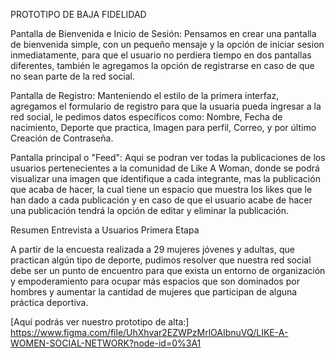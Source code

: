 PROTOTIPO DE BAJA FIDELIDAD

Pantalla de Bienvenida e Inicio de Sesión:
Pensamos en crear una pantalla de bienvenida simple, con un pequeño mensaje y la opción de iniciar sesion inmediatamente, para que el usuario no perdiera tiempo en dos pantallas diferentes, también le agregamos la opción de registrarse en caso de que no sean parte de la red social.

Pantalla de Registro:
Manteniendo el estilo de la primera interfaz, agregamos el formulario de registro para que la usuaria pueda ingresar a la red social, le pedimos datos específicos como: Nombre, Fecha de nacimiento, Deporte que practica, Imagen para perfil, Correo, y por último Creación de Contraseña.

Pantalla principal  o "Feed":
Aqui se podran ver todas la publicaciones de los usuarios pertenecientes a la comunidad de Like A Woman, donde se podrá visualizar una imagen que identifique a cada integrante, mas la publicación que acaba de hacer, la cual tiene un espacio que muestra los likes que le han dado a cada publicación y en caso de que el usuario acabe de hacer una publicación tendrá la opción de editar y eliminar la publicación.

Resumen Entrevista a Usuarios Primera Etapa

A partir de la encuesta realizada a 29 mujeres jóvenes y adultas, que practican algún tipo de deporte, pudimos resolver que nuestra red social debe ser un punto de encuentro para que exista un entorno de organización y empoderamiento para ocupar más espacios que son dominados por hombres y aumentar la cantidad de mujeres que participan de alguna práctica deportiva.

[Aquí podrás ver nuestro prototipo de alta:] https://www.figma.com/file/UhXhvar2EZWPzMrlOAIbnuVQ/LIKE-A-WOMEN-SOCIAL-NETWORK?node-id=0%3A1